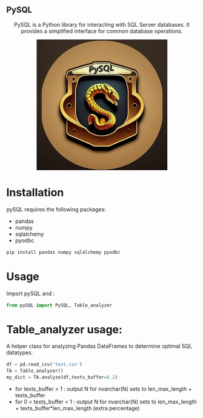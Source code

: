 ## PySQL

<p align="center">
PySQL is a Python library for interacting with SQL Server databases. It provides a simplified interface for common database operations.
</p>

<p align="center">
  <img src="https://github.com/sajad-git/PySQL/blob/crawler/readme/lugu.jpg?raw=true" alt="Sublime's custom image"/>
</p>

# Installation
pySQL requires the following packages:

- pandas
- numpy
- sqlalchemy
- pyodbc
  
```python
pip install pandas numpy sqlalchemy pyodbc
```

# Usage
Import pySQL and :

```python
from pySQL import PySQL, Table_analyzer
```
# Table_analyzer usage:
A helper class for analyzing Pandas DataFrames to determine optimal SQL datatypes.

```python
df = pd.read_csv('test.csv')
TA = Table_analyzer()
my_dict = TA.analyze(df,texts_buffer=0.2)
```
+ for texts_buffer > 1 : output N for nvarchar(N) sets to len_max_length + texts_buffer
+ for 0 < texts_buffer < 1 : output N for nvarchar(N) sets to len_max_length + texts_buffer*len_max_length (extra percentage)
